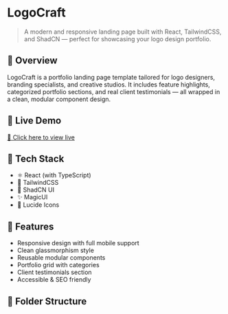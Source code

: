 # LogoCraft

> A modern and responsive landing page built with React, TailwindCSS, and ShadCN — perfect for showcasing your logo design portfolio.

## 🌟 Overview

LogoCraft is a portfolio landing page template tailored for logo designers, branding specialists, and creative studios. It includes feature highlights, categorized portfolio sections, and real client testimonials — all wrapped in a clean, modular component design.

## 🚀 Live Demo
[🔗 Click here to view live](https://your-live-link.com)

## 🧰 Tech Stack

- ⚛️ React (with TypeScript)
- 🎨 TailwindCSS
- 🧩 ShadCN UI
- ✨ MagicUI
- 🧠 Lucide Icons

## 📸 Features

- Responsive design with full mobile support
- Clean glassmorphism style
- Reusable modular components
- Portfolio grid with categories
- Client testimonials section
- Accessible & SEO friendly

## 📂 Folder Structure

